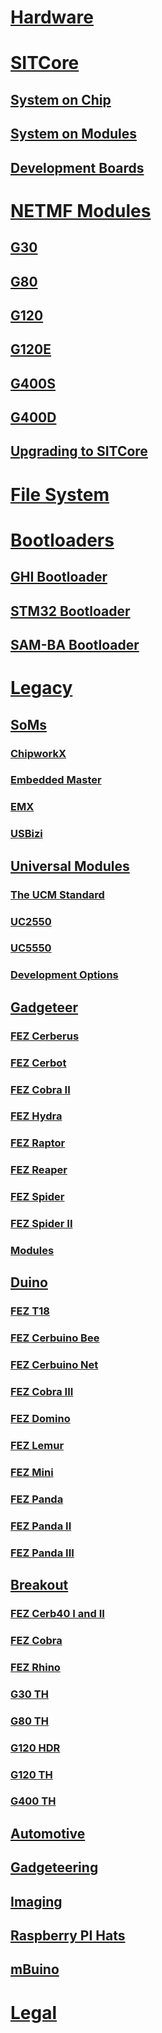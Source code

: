 # [Hardware](intro.md)

# [SITCore](core/intro.md)
## [System on Chip](core/system-on-chip.md)
## [System on Modules](core/system-on-modules.md)
## [Development Boards](core/development-boards.md)

# [NETMF Modules](core/netmf-modules.md)
## [G30](core/g30.md)
## [G80](core/g80.md)
## [G120](core/g120.md)
## [G120E](core/g120e.md)
## [G400S](core/g400s.md)
## [G400D](core/g400d.md)
## [Upgrading to SITCore](core/upgrade.md)

# [File System](filesystem/intro.md)

# [Bootloaders](loaders/intro.md)
## [GHI Bootloader](loaders/ghi-bootloader.md)
## [STM32 Bootloader](loaders/stm32-bootloader.md)
## [SAM-BA Bootloader](loaders/sam-ba-bootloader.md)

# [Legacy](legacy/intro.md)

## [SoMs](legacy/som.md)
### [ChipworkX](core/chipworkx.md)
### [Embedded Master](core/embedded-master.md)
### [EMX](core/emx.md)
### [USBizi](core/usbizi.md)

## [Universal Modules](core/intro.md)
### [The UCM Standard](core/standard.md)
### [UC2550](core/uc2550.md)
### [UC5550](core/uc5550.md)
### [Development Options](core/development-options.md)

## [Gadgeteer](gadgeteer/intro.md)
### [FEZ Cerberus](gadgeteer/fez-cerberus.md)
### [FEZ Cerbot](gadgeteer/fez-cerbot.md)
### [FEZ Cobra II](gadgeteer/fez-cobra-ii.md)
### [FEZ Hydra](gadgeteer/fez-hydra.md)
### [FEZ Raptor](gadgeteer/fez-raptor.md)
### [FEZ Reaper](gadgeteer/fez-reaper.md)
### [FEZ Spider](gadgeteer/fez-spider.md)
### [FEZ Spider II](gadgeteer/fez-spider-ii.md)
### [Modules](gadgeteer/modules.md)

## [Duino](duino/intro.md)
### [FEZ T18](duino/fez-t18.md)
### [FEZ Cerbuino Bee](duino/fez-cerbuino-bee.md)
### [FEZ Cerbuino Net](duino/fez-cerbuino-net.md)
### [FEZ Cobra III](duino/fez-cobra-iii.md)
### [FEZ Domino](duino/fez-domino.md)
### [FEZ Lemur](duino/fez-lemur.md)
### [FEZ Mini](duino/fez-mini.md)
### [FEZ Panda](duino/fez-panda.md)
### [FEZ Panda II](duino/fez-panda-ii.md)
### [FEZ Panda III](duino/fez-panda-iii.md)

## [Breakout](breakout/intro.md)
### [FEZ Cerb40 I and II](breakout/fez-cerb40.md)
### [FEZ Cobra](breakout/fez-cobra.md)
### [FEZ Rhino](breakout/fez-rhino.md)
### [G30 TH](breakout/g30-th.md)
### [G80 TH](breakout/g80-th.md)
### [G120 HDR](breakout/g120-hdr.md)
### [G120 TH](breakout/g120-th.md)
### [G400 TH](breakout/g400-th.md)

## [Automotive](automotive.md)
## [Gadgeteering](gadgeteering.md)
## [Imaging](imaging.md)
## [Raspberry PI Hats](raspberrypi-hats.md)
## [mBuino](mbuino.md)

# [Legal](../legal.md)
